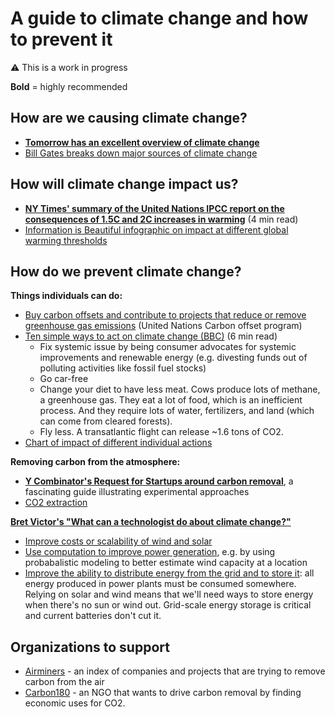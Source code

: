 # A guide to climate change and how to prevent it

⚠️ This is a work in progress

**Bold** = highly recommended

## How are we causing climate change?

* [**Tomorrow has an excellent overview of climate change**](http://www.tmrow.com/climatechange.html)
* [Bill Gates breaks down major sources of climate change](https://www.gatesnotes.com/Energy/My-plan-for-fighting-climate-change)

## How will climate change impact us?

* [**NY Times' summary of the United Nations IPCC report on the consequences of 1.5C and 2C increases in warming**](https://www.nytimes.com/interactive/2018/10/07/climate/ipcc-report-half-degree.html) (4 min read)
* [Information is Beautiful infographic on impact at different global warming thresholds](https://informationisbeautiful.net/visualizations/how-many-gigatons-of-co2/)

## How do we prevent climate change?

**Things individuals can do:**

* [Buy carbon offsets and contribute to projects that reduce or remove greenhouse gas emissions](https://offset.climateneutralnow.org/) (United Nations Carbon offset program)
* [Ten simple ways to act on climate change (BBC)](http://www.bbc.com/future/story/20181102-what-can-i-do-about-climate-change) (6 min read)
  * Fix systemic issue by being consumer advocates for systemic improvements and renewable energy (e.g. divesting funds out of polluting activities like fossil fuel stocks)
  * Go car-free
  * Change your diet to have less meat. Cows produce lots of methane, a greenhouse gas. They eat a lot of food, which is an inefficient process. And they require lots of water, fertilizers, and land (which can come from cleared forests).
  * Fly less. A transatlantic flight can release ~1.6 tons of CO2.
* [Chart of impact of different individual actions](https://i.imgur.com/NDh6lxG.jpg)

**Removing carbon from the atmosphere:**

* [**Y Combinator's Request for Startups around carbon removal**](http://carbon.ycombinator.com/), a fascinating guide illustrating experimental approaches
* [CO2 extraction](https://www.reddit.com/r/science/comments/8pbuqv/sucking_carbon_dioxide_from_air_is_cheaper_than/)


[**Bret Victor's "What can a technologist do about climate change?"**](http://worrydream.com/ClimateChange/)

* [Improve costs or scalability of wind and solar](http://worrydream.com/ClimateChange/#production-stuff)
* [Use computation to improve power generation](http://worrydream.com/ClimateChange/#production-computation), e.g. by using probabalistic modeling to better estimate wind capacity at a location
* [Improve the ability to distribute energy from the grid and to store it](http://worrydream.com/ClimateChange/#moving): all energy produced in power plants must be consumed somewhere. Relying on solar and wind means that we'll need ways to store energy when there's no sun or wind out. Grid-scale energy storage is critical and current batteries don't cut it.

## Organizations to support

* [Airminers](http://www.airminers.org/) - an index of companies and projects that are trying to remove carbon from the air
* [Carbon180](https://carbon180.org) - an NGO that wants to drive carbon removal by finding economic uses for CO2.
